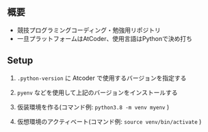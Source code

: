 ## 概要

- 競技プログラミングコーディング・勉強用リポジトリ
- 一旦プラットフォームはAtCoder、使用言語はPythonで決め打ち

## Setup

1. `.python-version` に Atcoder で使用するバージョンを指定する

1. `pyenv` などを使用して上記のバージョンをインストールする

1. 仮装環境を作る(コマンド例: `python3.8 -m venv myenv` )

1. 仮想環境のアクティベート(コマンド例: `source venv/bin/activate` )
